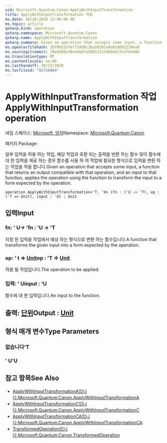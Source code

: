 ```yaml
---
uid: Microsoft.Quantum.Canon.ApplyWithInputTransformation
title: ApplyWithInputTransformation 작업
ms.date: 10/26/2020 12:00:00 AM
ms.topic: article
qsharp.kind: operation
qsharp.namespace: Microsoft.Quantum.Canon
qsharp.name: ApplyWithInputTransformation
qsharp.summary: Given an operation that accepts some input, a function that returns an output compatible with that operation, and an input to that function, applies the operation using the function to transform the input to a form expected by the operation.
ms.openlocfilehash: 2b7863337ef724d9c3ba10201a9a01d0b2226ea8
ms.sourcegitcommit: 29e0d88a30e4166fa580132124b0eb57e1f0e986
ms.translationtype: MT
ms.contentlocale: ko-KR
ms.lasthandoff: 10/27/2020
ms.locfileid: "92716864"
---
```

# <a name="applywithinputtransformation-operation"></a><span data-ttu-id="2aa71-102">ApplyWithInputTransformation 작업</span><span class="sxs-lookup"><span data-stu-id="2aa71-102">ApplyWithInputTransformation operation</span></span>

<span data-ttu-id="2aa71-103">네임 스페이스: [Microsoft. 양자](xref:Microsoft.Quantum.Canon)</span><span class="sxs-lookup"><span data-stu-id="2aa71-103">Namespace: [Microsoft.Quantum.Canon](xref:Microsoft.Quantum.Canon)</span></span>

<span data-ttu-id="2aa71-104">패키지 [](https://nuget.org/packages/)</span><span class="sxs-lookup"><span data-stu-id="2aa71-104">Package: [](https://nuget.org/packages/)</span></span>


<span data-ttu-id="2aa71-105">일부 입력을 허용 하는 작업, 해당 작업과 호환 되는 출력을 반환 하는 함수 및이 함수에 대 한 입력을 제공 하는 경우 함수를 사용 하 여 작업에 필요한 형식으로 입력을 변환 하는 작업을 적용 합니다.</span><span class="sxs-lookup"><span data-stu-id="2aa71-105">Given an operation that accepts some input, a function that returns an output compatible with that operation, and an input to that function, applies the operation using the function to transform the input to a form expected by the operation.</span></span>

```qsharp
operation ApplyWithInputTransformation<'T, 'U> (fn : ('U -> 'T), op : ('T => Unit), input : 'U) : Unit
```


## <a name="input"></a><span data-ttu-id="2aa71-106">입력</span><span class="sxs-lookup"><span data-stu-id="2aa71-106">Input</span></span>

### <a name="fn--u---t"></a><span data-ttu-id="2aa71-107">fn: ' U-> '</span><span class="sxs-lookup"><span data-stu-id="2aa71-107">fn : 'U -> 'T</span></span>

<span data-ttu-id="2aa71-108">지정 된 입력을 작업에서 예상 하는 형식으로 변환 하는 함수입니다.</span><span class="sxs-lookup"><span data-stu-id="2aa71-108">A function that transforms the given input into a form expected by the operation.</span></span>


### <a name="op--t--unit"></a><span data-ttu-id="2aa71-109">op: ' t => [Unit](xref:microsoft.quantum.lang-ref.unit)</span><span class="sxs-lookup"><span data-stu-id="2aa71-109">op : 'T => [Unit](xref:microsoft.quantum.lang-ref.unit)</span></span> 

<span data-ttu-id="2aa71-110">적용 될 작업입니다.</span><span class="sxs-lookup"><span data-stu-id="2aa71-110">The operation to be applied.</span></span>


### <a name="input--u"></a><span data-ttu-id="2aa71-111">입력: ' U</span><span class="sxs-lookup"><span data-stu-id="2aa71-111">input : 'U</span></span>

<span data-ttu-id="2aa71-112">함수에 대 한 입력입니다.</span><span class="sxs-lookup"><span data-stu-id="2aa71-112">An input to the function.</span></span>



## <a name="output--unit"></a><span data-ttu-id="2aa71-113">출력: [단위](xref:microsoft.quantum.lang-ref.unit)</span><span class="sxs-lookup"><span data-stu-id="2aa71-113">Output : [Unit](xref:microsoft.quantum.lang-ref.unit)</span></span>



## <a name="type-parameters"></a><span data-ttu-id="2aa71-114">형식 매개 변수</span><span class="sxs-lookup"><span data-stu-id="2aa71-114">Type Parameters</span></span>

### <a name="t"></a><span data-ttu-id="2aa71-115">없습니다</span><span class="sxs-lookup"><span data-stu-id="2aa71-115">'T</span></span>


### <a name="u"></a><span data-ttu-id="2aa71-116">' U</span><span class="sxs-lookup"><span data-stu-id="2aa71-116">'U</span></span>



## <a name="see-also"></a><span data-ttu-id="2aa71-117">참고 항목</span><span class="sxs-lookup"><span data-stu-id="2aa71-117">See Also</span></span>

- [<span data-ttu-id="2aa71-118">ApplyWithInputTransformationA입니다.</span><span class="sxs-lookup"><span data-stu-id="2aa71-118">Microsoft.Quantum.Canon.ApplyWithInputTransformationA</span></span>](xref:Microsoft.Quantum.Canon.ApplyWithInputTransformationA)
- [<span data-ttu-id="2aa71-119">ApplyWithInputTransformationC입니다.</span><span class="sxs-lookup"><span data-stu-id="2aa71-119">Microsoft.Quantum.Canon.ApplyWithInputTransformationC</span></span>](xref:Microsoft.Quantum.Canon.ApplyWithInputTransformationC)
- [<span data-ttu-id="2aa71-120">ApplyWithInputTransformationCA입니다.</span><span class="sxs-lookup"><span data-stu-id="2aa71-120">Microsoft.Quantum.Canon.ApplyWithInputTransformationCA</span></span>](xref:Microsoft.Quantum.Canon.ApplyWithInputTransformationCA)
- [<span data-ttu-id="2aa71-121">TransformedOperation입니다.</span><span class="sxs-lookup"><span data-stu-id="2aa71-121">Microsoft.Quantum.Canon.TransformedOperation</span></span>](xref:Microsoft.Quantum.Canon.TransformedOperation)
